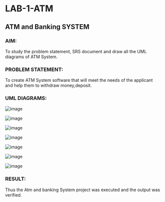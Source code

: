 # LAB-1-ATM
## ATM and Banking SYSTEM
### AIM: 
To study the problem statement, SRS document and draw all the UML diagrams of ATM
System.
### PROBLEM STATEMENT:
To create ATM System software that will meet the needs of the applicant and help them
to withdraw money,deposit.
### UML DIAGRAMS:

![image](https://github.com/HycinthD/LAB-1-ATM/assets/144870810/cfb4736d-880c-43cd-b2aa-3de6f42ac13b)

![image](https://github.com/HycinthD/LAB-1-ATM/assets/144870810/79b89997-79ae-46b6-b217-4d8c94683aa7)

![image](https://github.com/HycinthD/LAB-1-ATM/assets/144870810/2074320e-2957-4aaa-a31b-ad327a074cfa)

![image](https://github.com/HycinthD/LAB-1-ATM/assets/144870810/7c40ea1e-a558-4dd7-b4c2-5343169ce4fc)

![image](https://github.com/HycinthD/LAB-1-ATM/assets/144870810/29c7bd6e-9daa-4489-80fb-78be7935292d)

![image](https://github.com/HycinthD/LAB-1-ATM/assets/144870810/df58ce81-ac8f-48bc-af46-4c38d8fd0f1b)

![image](https://github.com/HycinthD/LAB-1-ATM/assets/144870810/3c4761a1-9bc9-46d6-8375-f6095b84cb0e)

### RESULT: 
Thus the Atm and banking System project was executed and the output was verified.
